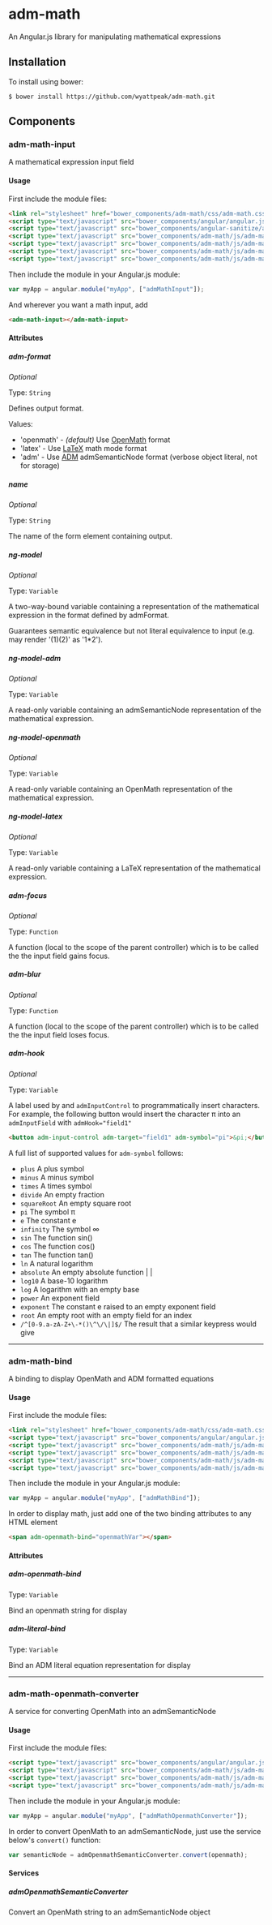 # adm-math

An Angular.js library for manipulating mathematical expressions

## Installation

To install using bower:

```
$ bower install https://github.com/wyattpeak/adm-math.git
```

## Components


### adm-math-input

A mathematical expression input field

#### Usage

First include the module files:

```html
<link rel="stylesheet" href="bower_components/adm-math/css/adm-math.css">
<script type="text/javascript" src="bower_components/angular/angular.js"></script>
<script type="text/javascript" src="bower_components/angular-sanitize/angular-sanitize.js"></script>
<script type="text/javascript" src="bower_components/adm-math/js/adm-math-core.js"></script>
<script type="text/javascript" src="bower_components/adm-math/js/adm-math-literal-converter.js"></script>
<script type="text/javascript" src="bower_components/adm-math/js/adm-math-openmath-converter.js"></script>
<script type="text/javascript" src="bower_components/adm-math/js/adm-math-input.js"></script>
```

Then include the module in your Angular.js module:

```javascript
var myApp = angular.module("myApp", ["admMathInput"]);
```

And wherever you want a math input, add

```html
<adm-math-input></adm-math-input>
```

#### Attributes

##### adm-format
_Optional_

Type: `String`

Defines output format.

Values:
* 'openmath' - _(default)_ Use [OpenMath](http://openmath.org/) format
* 'latex' - Use [LaTeX](https://www.latex-project.org/) math mode format
* 'adm' - Use [ADM](http://github.com/wyattpeak/adm-math) admSemanticNode format (verbose object literal, not for storage)

##### name
_Optional_

Type: `String`

The name of the form element containing output.

##### ng-model
_Optional_

Type: `Variable`

A two-way-bound variable containing a representation of the mathematical expression in the format defined by admFormat.

Guarantees semantic equivalence but not literal equivalence to input (e.g. may render '(1)(2)' as '1*2').

##### ng-model-adm
_Optional_

Type: `Variable`

A read-only variable containing an admSemanticNode representation of the mathematical expression.

##### ng-model-openmath
_Optional_

Type: `Variable`

A read-only variable containing an OpenMath representation of the mathematical expression.

##### ng-model-latex
_Optional_

Type: `Variable`

A read-only variable containing a LaTeX representation of the mathematical expression.

##### adm-focus
_Optional_

Type: `Function`

A function (local to the scope of the parent controller) which is to be called the the input field gains focus.

##### adm-blur
_Optional_

Type: `Function`

A function (local to the scope of the parent controller) which is to be called the the input field loses focus.

##### adm-hook
_Optional_

Type: `Variable`

A label used by and `admInputControl` to programmatically insert characters.
For example, the following button would insert the character &pi; into an `admInputField` with `admHook="field1"`

```html
<button adm-input-control adm-target="field1" adm-symbol="pi">&pi;</button>
```

A full list of supported values for `adm-symbol` follows:
* `plus` A plus symbol
* `minus` A minus symbol
* `times` A times symbol
* `divide` An empty fraction
* `squareRoot` An empty square root
* `pi` The symbol &pi;
* `e` The constant e
* `infinity` The symbol &infin;
* `sin` The function sin()
* `cos` The function cos()
* `tan` The function tan()
* `ln` A natural logarithm
* `absolute` An empty absolute function | |
* `log10` A base-10 logarithm
* `log` A logarithm with an empty base
* `power` An exponent field
* `exponent` The constant e raised to an empty exponent field
* `root` An empty root with an empty field for an index
* `/^[0-9.a-zA-Z+\-*()\^\/\|]$/` The result that a similar keypress would give

---

### adm-math-bind

A binding to display OpenMath and ADM formatted equations

#### Usage

First include the module files:

```html
<link rel="stylesheet" href="bower_components/adm-math/css/adm-math.css">
<script type="text/javascript" src="bower_components/angular/angular.js"></script>
<script type="text/javascript" src="bower_components/adm-math/js/adm-math-core.js"></script>
<script type="text/javascript" src="bower_components/adm-math/js/adm-math-literal-converter.js"></script>
<script type="text/javascript" src="bower_components/adm-math/js/adm-math-openmath-converter.js"></script>
<script type="text/javascript" src="bower_components/adm-math/js/adm-math-bind.js"></script>
```

Then include the module in your Angular.js module:

```javascript
var myApp = angular.module("myApp", ["admMathBind"]);
```

In order to display math, just add one of the two binding attributes to any HTML element

```html
<span adm-openmath-bind="openmathVar"></span>
```

#### Attributes

##### adm-openmath-bind
Type: `Variable`

Bind an openmath string for display

##### adm-literal-bind
Type: `Variable`

Bind an ADM literal equation representation for display

---

### adm-math-openmath-converter

A service for converting OpenMath into an admSemanticNode

#### Usage

First include the module files:

```html
<script type="text/javascript" src="bower_components/angular/angular.js"></script>
<script type="text/javascript" src="bower_components/adm-math/js/adm-math-core.js"></script>
<script type="text/javascript" src="bower_components/adm-math/js/adm-math-literal-converter.js"></script>
<script type="text/javascript" src="bower_components/adm-math/js/adm-math-openmath-converter.js"></script>
```

Then include the module in your Angular.js module:

```javascript
var myApp = angular.module("myApp", ["admMathOpenmathConverter"]);
```

In order to convert OpenMath to an admSemanticNode, just use the service below's `convert()` function:

```javascript
var semanticNode = admOpenmathSemanticConverter.convert(openmath);
```

#### Services

##### admOpenmathSemanticConverter
Convert an OpenMath string to an admSemanticNode object
